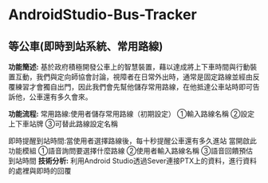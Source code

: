 # AndroidStudio-Bus-Tracker
## 等公車(即時到站系統、常用路線)

**功能簡述:** 基於政府積極開發公車上的智慧裝置，藉以達成將上下車時間與行動裝置互動，我們與定向師協會討論，視障者在日常外出時，通常是固定路線並經由反覆練習才會獨自出門，因此我們會先幫他儲存常用路線，在他抵達公車站時即可告訴他，公車還有多久會來。

**功能流程:** 
常用路線:使⽤者儲存常⽤路線（初期設定）
①輸入路線名稱
②設定上下⾞站牌
③可替此路線設定名稱

即時提醒到站時間:當使⽤者選擇路線後，每⼗秒提醒公⾞還有多久進站
當開啟此功能模組
①語⾳詢問要選擇什麼路線
②使⽤者輸入路線名稱
③語⾳回饋預估到站時間 
**技術分析:** 利用Android Studio透過Sever連接PTX上的資料，進行資料的處裡與即時的回覆

